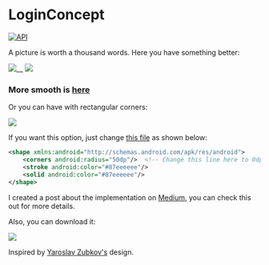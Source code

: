 # LoginConcept
[![API](https://img.shields.io/badge/API-19%2B-brightgreen.svg?style=flat)](https://android-arsenal.com/api?level=19)

A picture is worth a thousand words. Here you have something better:

![](https://github.com/vpaliyX/LoginConcept/blob/master/art/ezgif.com-video-to-gif(19).gif)__
![](https://github.com/vpaliyX/LoginConcept/blob/master/art/ezgif.com-video-to-gif(20).gif)
### More smooth is [here](https://www.youtube.com/watch?v=18MwhJj97gQ) ###

Or you can have with rectangular corners:

![](https://github.com/vpaliyX/LoginConcept/blob/master/art/final_resized.gif)

If you want this option, just change [this file](https://github.com/vpaliyX/LoginConcept/blob/master/app/src/main/res/drawable/circle.xml) as shown below:

```xml
<shape xmlns:android="http://schemas.android.com/apk/res/android">
    <corners android:radius="50dp"/>  <!-- Change this line here to 0dp -->
    <stroke android:color="#87eeeeee"/>
    <solid android:color="#87eeeeee"/>
</shape>
```

I created a post about the implementation on [Medium](https://medium.com/@vpaliy/do-you-dare-me-to-implement-this-login-screen-bf29b72d9e39), you can check this out for more details.

Also, you can download it:

<a href="https://play.google.com/store/apps/details?id=com.vpaliy.loginconcept">
<img src="https://github.com/vpaliyX/LoginConcept/blob/master/art/get_it.png" />
</a>


Inspired by [Yaroslav Zubkov's](https://www.uplabs.com/posts/7-2-log-in-sign-up) design.
